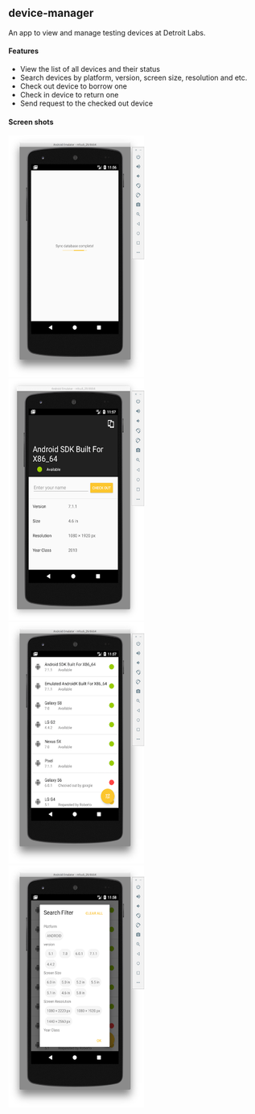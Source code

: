device-manager
---
An app to view and manage testing devices at Detroit Labs. 

#### Features
* View the list of all devices and their status
* Search devices by platform, version, screen size, resolution and etc.
* Check out device to borrow one
* Check in device to return one
* Send request to the checked out device 

#### Screen shots
<!-- ![Screen shot 1](./docs/screenshot_1.png) -->
<!-- ![Screen shot 2](./docs/screenshot_1.png) -->
<!-- ![Screen shot 3](./docs/screenshot_1.png) -->
<!-- ![Screen shot 4](./docs/screenshot_1.png) -->

<img src="./docs/1.png" width="270" height="480"/>
<img src="./docs/2.png" width="270" height="480"/>
<img src="./docs/3.png" width="270" height="480"/>
<img src="./docs/4.png" width="270" height="480"/>
